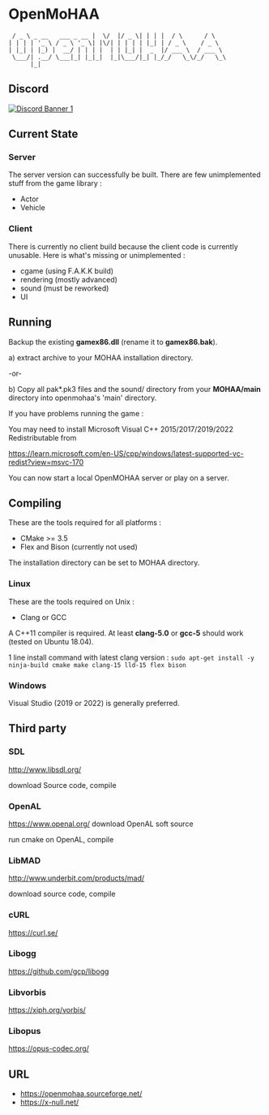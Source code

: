 # OpenMoHAA

     / _ \ _ __   ___ _ __ |  \/  |/ _ \| | | |  / \      / \
    | | | | '_ \ / _ \ '_ \| |\/| | | | | |_| | / _ \    / _ \
    | |_| | |_) |  __/ | | | |  | | |_| |  _  |/ ___ \  / ___ \
     \___/| .__/ \___|_| |_|_|  |_|\___/|_| |_/_/   \_\/_/   \_\
          |_|
      


## Discord

[![Discord Banner 1](https://discordapp.com/api/guilds/596049712579215361/widget.png?style=banner2)](https://discord.gg/NYtH58R)

## Current State

### Server

The server version can successfully be built. There are few unimplemented stuff from the game library :

- Actor
- Vehicle

### Client

There is currently no client build because the client code is currently unusable. Here is what's missing or unimplemented :

- cgame (using F.A.K.K build)
- rendering (mostly advanced)
- sound (must be reworked)
- UI

## Running

Backup the existing **gamex86.dll** (rename it to **gamex86.bak**).

a) extract archive to your MOHAA installation directory.

-or-

b) Copy all pak*.pk3 files and the sound/ directory from your **MOHAA/main** directory into openmohaa's 'main' directory.

If you have problems running the game :

You may need to install Microsoft Visual C++ 2015/2017/2019/2022 Redistributable from

https://learn.microsoft.com/en-US/cpp/windows/latest-supported-vc-redist?view=msvc-170

You can now start a local OpenMOHAA server or play on a server.

## Compiling

These are the tools required for all platforms :
- CMake >= 3.5
- Flex and Bison (currently not used)

The installation directory can be set to MOHAA directory.

### Linux

These are the tools required on Unix :
- Clang or GCC

A C++11 compiler is required. At least **clang-5.0** or **gcc-5** should work (tested on Ubuntu 18.04).

1 line install command with latest clang version : `sudo apt-get install -y ninja-build cmake make clang-15 lld-15 flex bison`

### Windows

Visual Studio (2019 or 2022) is generally preferred.

## Third party

### SDL

http://www.libsdl.org/

download Source code, compile

### OpenAL

https://www.openal.org/ download OpenAL soft source

run cmake on OpenAL, compile

### LibMAD

http://www.underbit.com/products/mad/

download source code, compile

### cURL

https://curl.se/

### Libogg

https://github.com/gcp/libogg

### Libvorbis

https://xiph.org/vorbis/

### Libopus

https://opus-codec.org/

## URL

- https://openmohaa.sourceforge.net/
- https://x-null.net/


